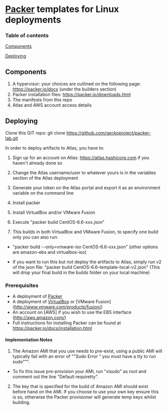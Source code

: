 # [Packer](http://packer.io) templates for Linux deployments

### Table of contents

[Components](#components)

[Deploying](#deploying)

<a name='components'></a>
## Components

1. A hypervisor: your choices are outlined on the following page: https://packer.io/docs (under the builders section)
2. Packer installation files: https://packer.io/downloads.html
3. The manifests from this repo
4. Atlas and AWS account access details

<a name='deploying'></a>
## Deploying

Clone this GIT repo: git clone https://github.com/geckoproject/packer-lab.git

In order to deploy artifacts to Atlas, you have to:

1. Sign up for an account on Atlas: https://atlas.hashicorp.com if you haven't already done so

2. Change the Atlas username/user to whatever yours is in the variables section of the Atlas deployment

3. Generate your token on the Atlas portal and export it as an environment variable on the command line

4. Install packer

5. Install VirtualBox and/or VMware Fusion

6. Execute "packer build CentOS-6.6-xxx.json"

7. This builds in both VirtualBox and VMware Fusion, to specify one build only you can also run: 

- "packer build --only=vmware-iso CentOS-6.6-xxx.json" (other options are amazon-ebs and virtualbox-iso)

- If you want to run this but not deploy the artifacts to Atlas, simply run v2 of the json file: 
  "packer build CentOS-6.6-template-local-v2.json" 
  (This will drop your final build in the builds folder on your local machine)


### Prerequisites

- A deployment of [Packer](http://packer.io)
- A deployment of [VirtualBox](https://virtualbox.org) or [VMware Fusion] (http://www.vmware.com/products/fusion/)
- An account on [AWS] if you wish to use the EBS interface (http://aws.amazon.com/)
- Full instructions for installing Packer can be found at https://packer.io/docs/installation.html

#### Implementation Notes

1. The Amazon AMI that you use needs to pre-exist, using a public AMI will typically fail with an error of ""Sudo Error “ you must have a tty to run sudo”"".
- To fix this issue pre-provision your AMI, run "visudo" as root and comment out the line "Default requiretty".
2. The key that is specified for the build of Amazon AMI should exist before hand on the AMI. If you choose to use your own key ensure this is so, otherwise the Packer provisioner will generate temp keys whilst building.
